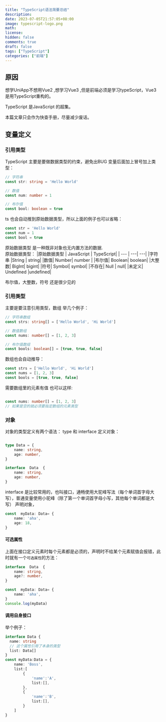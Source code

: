```yaml
---
title: "TypeScript语法简要总结"
description:
date: 2023-07-05T21:57:05+08:00
image: typescript-logo.png
math:
license:
hidden: false
comments: true
draft: false
tags: ["TypeScript"]
categories: ["前端"]
---
```


## 原因

想学UniApp不想用Vue2 ,想学习Vue3 ,但是前端必须是学习typeScript，Vue3 是用TypeScript重构的。

TypeScript 是JavaScript 的超集。

本篇文章只会作为快查手册，尽量减少废话。

## 变量定义

### 引用类型
TypeScript 主要是要做数据类型的约束，避免出BUG
变量后面加上冒号加上类型：

```typescript
// 字符串
const str: string = 'Hello World'

// 数值
const num: number = 1

// 布尔值
const bool: boolean = true
```

ts 也会自动推到原始数据类型，所以上面的例子也可以省略：

```typescript
const str = 'Hello World'
const num = 1
const bool = true
```

原始数据类型 是一种既非对象也无内置方法的数据.  
原始数据类型：
|原始数据类型 | JavaScript | TypeScript|
| --- | ---| ---|
|字符串 |String | string|
|数值| Number| number |
|布尔值| Boolean| boolean|
|大整数| BigInt| bigint|
|符号| Symbol| symbol|
|不存在| Null | null|
|未定义| Undefined |undefined|

布尔值，大整数，符号 还是很少见的
### 引用类型
主要是要注意引用类型，数组
举几个例子：
```typescript
// 字符串数组
const strs: string[] = ['Hello World', 'Hi World']

// 数值数组
const nums: number[] = [1, 2, 3]

// 布尔值数组
const bools: boolean[] = [true, true, false]
```

数组也会自动推导：
```typescript
const strs = ['Hello World', 'Hi World']
const nums = [1, 2, 3]
const bools = [true, true, false]
```
需要数组里的元素有值
也可以这样:
```typescript

const nums: number[] = [1, 2, 3]
// 如果是空的就必须要指定数组的元素类型
```


### 对象

对象的类型定义有两个语法： type 和 interface
定义对象：
```typescript

type Data = {
    name: string,
    age: number,
}

```

```typescript
interface  Data  {
    name: string,
    age: number,
}

```

interface 是比较常用的，也叫接口，通畅使用大驼峰写法（每个单词首字母大写），普通变量使用小驼峰（除了第一个单词首字母小写，其他每个单词都是大写）
声明对象，
```typescript
const  myData: Data= {
    name: 'aha',
    age: 18,
}
```

#### 可选属性
上面在接口定义元素时每个元素都是必须的，声明时不给某个元素赋值会报错，此时就有一个`可选属性`的方法：
```typescript
interface  Data  {
    name: string,
    age?: number,
}

const  myData: Data= {
    name: 'aha',
}
console.log(myData)
```

#### 调用自身接口
举个例子：
```typescript
interface Data {
  name: string
  // 这个属性引用了本身的类型
  list: Data[]
}
const myData:Data = {
    name: 'Boss',
    list:[
        {
            'name':'A',
            list:[],
        },
        {
            'name':'B',
            list:[],
        }
    ]
}
```



